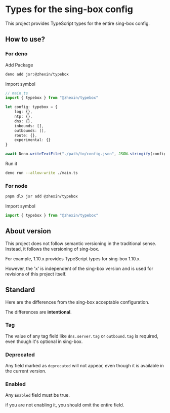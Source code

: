 # Types for the sing-box config
This project provides TypeScript types for the entire sing-box config.

## How to use?
### For deno
Add Package
```bash
deno add jsr:@zhexin/typebox
```
Import symbol
```TypeScript
// main.ts
import { typebox } from "@zhexin/typebox"

let config: typebox = {
    log: {},
    ntp: {},
    dns: {},
    inbounds: [],
    outbounds: [],
    route: {},
    experimental: {}
}

await Deno.writeTextFile("./path/to/config.json", JSON.stringify(config, null, 4))
```
Run it
```bash
deno run --allow-write ./main.ts
```

### For node
```bash
pnpm dlx jsr add @zhexin/typebox
```
Import symbol
```TypeScript
import { typebox } from "@zhexin/typebox"
```

## About version
This project does not follow semantic versioning in the traditional sense. Instead, it follows the versioning of sing-box.

For example, 1.10.x provides TypeScript types for sing-box 1.10.x.

However, the 'x' is independent of the sing-box version and is used for revisions of this project itself.

## Standard
Here are the differences from the sing-box acceptable configuration. 

The differences are **intentional**.

### Tag
The value of any tag field like `dns.server.tag` or `outbound.tag` is required, even though it's optional in sing-box.

### Deprecated
Any field marked as `deprecated` will not appear, even though it is available in the current version.

### Enabled
Any `Enabled` field must be true.

if you are not enabling it, you should omit the entire field.

